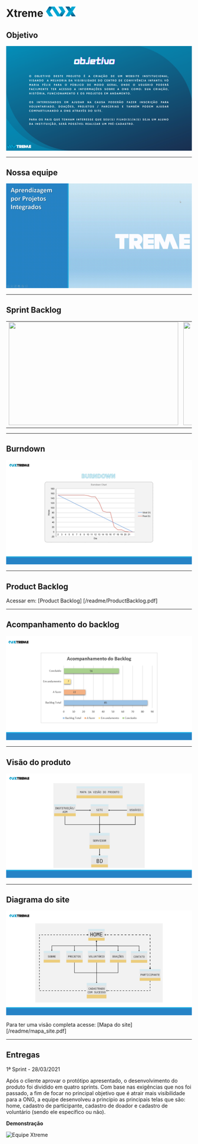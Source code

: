 # Xtreme ![Equipe Xtreme](/readme/equipe_xtreme_pequeno.png "Equipe Xtreme")


## Objetivo
 ![Equipe Xtreme](/readme/objetivo.png "Objetivo Equipe Xtreme")

 ---

 ## Nossa equipe
 ![Equipe Xtreme](/readme/apresentacao_equipe.gif "Apresentação Equipe Xtreme")

---

## Sprint Backlog
<table>
  <tr>
    <td><img src="https://github.com/Xtreme-Equipe/Projeto-Site-Intitucional/blob/main/readme/backlog.png" width=460 height=280></td>
    <td><img src="https://github.com/Xtreme-Equipe/Projeto-Site-Intitucional/blob/main/readme/backog_2.png" width=460 height=280></td>
        <td><img src="https://github.com/Xtreme-Equipe/Projeto-Site-Intitucional/blob/main/readme/backog_3.png" width=460 height=280></td>
  </tr>
 </table>

---

## Burndown
 ![Equipe Xtreme](/readme/burndown.jpg "Apresentação Equipe Xtreme")

---

## Product Backlog
Acessar em: [Product Backlog] [/readme/ProductBacklog.pdf]

---

## Acompanhamento do backlog
 ![Equipe Xtreme](/readme/grafico_backlog.png "Apresentação Equipe Xtreme")


---
## Visão do produto
![Equipe Xtreme](/readme/mapa_visao_produto.png "Diagrama do site")

---

## Diagrama do site
 ![Equipe Xtreme](/readme/diagrama_site.png "Diagrama do site")

Para ter uma visão completa acesse: [Mapa do site] [/readme/mapa_site.pdf]

---

 ## Entregas
1ª Sprint - 28/03/2021

Após o cliente aprovar o protótipo apresentado, o desenvolvimento do produto foi dividido em quatro sprints. Com base nas exigências que nos foi passado, a fim de focar no principal objetivo que é atrair mais visibilidade para a ONG, a equipe desenvolveu a principio as principais telas que são: home, cadastro de participante, cadastro de doador e cadastro de voluntário (sendo ele específico ou não).

**Demonstração**

![Equipe Xtreme](/readme/funcionalidade_site.gif "Apresentação Equipe Xtreme")


